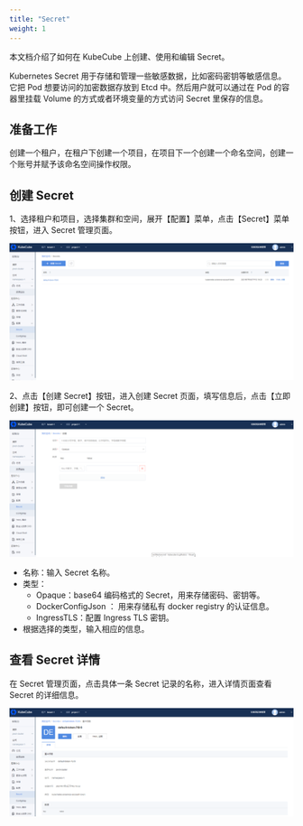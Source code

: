 ```yaml
---
title: "Secret"
weight: 1
---
```


本文档介绍了如何在 KubeCube 上创建、使用和编辑 Secret。

Kubernetes Secret 用于存储和管理一些敏感数据，比如密码密钥等敏感信息。它把 Pod 想要访问的加密数据存放到 Etcd 中。然后用户就可以通过在 Pod 的容器里挂载 Volume 的方式或者环境变量的方式访问 Secret 里保存的信息。

## 准备工作

创建一个租户，在租户下创建一个项目，在项目下一个创建一个命名空间，创建一个账号并赋予该命名空间操作权限。

## 创建 Secret

1、选择租户和项目，选择集群和空间，展开【配置】菜单，点击【Secret】菜单按钮，进入 Secret 管理页面。

![manage.png](/imgs/user-guide/ns-scoped-res/config/secret/manage.png)

2、点击【创建 Secret】按钮，进入创建 Secret 页面，填写信息后，点击【立即创建】按钮，即可创建一个 Secret。

![create.png](/imgs/user-guide/ns-scoped-res/config/secret/create.png)

- 名称：输入 Secret 名称。
- 类型：
  - Opaque：base64 编码格式的 Secret，用来存储密码、密钥等。
  - DockerConfigJson ： 用来存储私有 docker registry 的认证信息。
  - IngressTLS：配置 Ingress TLS 密钥。
- 根据选择的类型，输入相应的信息。

## 查看 Secret 详情

在 Secret 管理页面，点击具体一条 Secret 记录的名称，进入详情页面查看 Secret 的详细信息。

![detail.png](/imgs/user-guide/ns-scoped-res/config/secret/detail.png)

 





